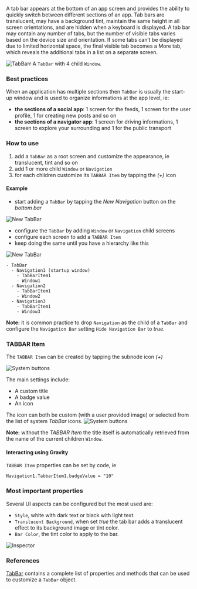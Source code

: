 A tab bar appears at the bottom of an app screen and provides the ability to quickly switch between different sections of an app. Tab bars are translucent, may have a background tint, maintain the same height in all screen orientations, and are hidden when a keyboard is displayed. A tab bar may contain any number of tabs, but the number of visible tabs varies based on the device size and orientation. If some tabs can’t be displayed due to limited horizontal space, the final visible tab becomes a More tab, which reveals the additional tabs in a list on a separate screen.

![TabBarr](images/tabbar1.png)
A `TabBar` with 4 child `Window`.

### Best practices
When an application has multiple sections then `TabBar` is usually the start-up window and is used to organize informations at the app level, ie:

* **the sections of a social app**: 1 screen for the feeds, 1 screen for the user profile, 1 for creating new posts and so on
* **the sections of a navigator app**: 1 screen for driving informations, 1 screen to explore your surrounding and 1 for the public transport

### How to use
1. add a `TabBar` as a root screen and customize the appearance, ie translucent, tint and so on
1. add 1 or more child `Window` or `Navigation`
1. for each children customize its `TABBAR Item` by tapping the _(+)_ icon

#### Example
- start adding a `TabBar` by tapping the _New Navigation_ button on the _bottom bar_

![New TabBar](images/tabbar0.png)

- configure the `TabBar` by adding `Window` or `Navigation` child screens
- configure each screen to add a `TABBAR Item` 
- keep doing the same until you have a hierarchy like this

![New TabBar](images/tabbar5.png)

```
- TabBar
  - Navigation1 (startup window)  
    - TabBarItem1
    - Window1
  - Navigation2
    - TabBarItem1
    - Window2
  - Navigation3
    - TabBarItem1
    - Window3
```

**Note:** it is common practice to drop `Navigation` as the child of a `TabBar` and configure the `Navigation Bar` setting `Hide Navigation Bar` to _true_.

### TABBAR Item
The `TABBAR Item` can be created by tapping the subnode icon _(+)_

![System buttons](images/tabbar2.png)

The main settings include:
- A custom title
- A badge value
- An icon

The icon can both be custom (with a user provided image) or selected from the list of system _TabBar_ icons.
![System buttons](images/tabbar3.png)

**Note:** without the _TABBAR Item_ the title itself is automatically retrieved from the name of the current children `Window`.

#### Interacting using Gravity
`TABBAR Item` properties can be set by code, ie

```
Navigation1.TabbarItem1.badgeValue = "10"
```

### Most important properties
Several UI aspects can be configured but the most used are:
- `Style`, white with dark text or black with light text.
- `Translucent Background`, when set _true_ the tab bar adds a translucent effect to its background image or tint color.
- `Bar Color`, the tint color to apply to the bar.

![Inspector](images/tabbar4.png)

### References
[TabBar](../classes/TabBar.html) contains a complete list of properties and methods that can be used to customize a `TabBar` object.